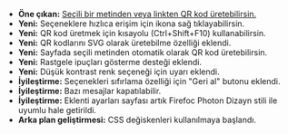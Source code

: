 * **Öne çıkan:** [Seçili bir metinden veya linkten QR kod üretebilirsin.](https://github.com/rugk/offline-qr-code/blob/master/assets/screencasts/qrMenuFromPhoneNumber.gif)
* **Yeni:** Seçeneklere hızlıca erişim için ikona sağ tıklayabilirsin.
* **Yeni:** QR kod üretmek için kısayolu (Ctrl+Shift+F10) kullanabilirsin.
* **Yeni:** QR kodlarını SVG olarak üretebilme özelliği eklendi.
* **Yeni:** Sayfada seçili metinden otomatik olarak QR kod üretebilirsin.
* **Yeni:** Rastgele ipuçları gösterme desteği eklendi.
* **Yeni:** Düşük kontrast renk seçeneği için uyarı eklendi.
* **İyileştirme:** Seçenekleri sıfırlama özelliği için "Geri al" butonu eklendi.
* **İyileştirme:** Bazı mesajlar kapatılabilir.
* **İyileştirme:** Eklenti ayarları sayfası artık Firefoc Photon Dizayn stili ile uyumlu hale getirildi.
* **Arka plan geliştirmesi:** CSS değiskenleri kullanılmaya başlandı.
